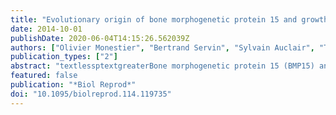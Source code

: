 ```yaml
---
title: "Evolutionary origin of bone morphogenetic protein 15 and growth and differentiation factor 9 and differential selective pressure between mono- and polyovulating species."
date: 2014-10-01
publishDate: 2020-06-04T14:15:26.562039Z
authors: ["Olivier Monestier", "Bertrand Servin", "Sylvain Auclair", "Thomas Bourquard", "Anne Poupon", "Geraldine Pascal", "Stéphane Fabre"]
publication_types: ["2"]
abstract: "textlessptextgreaterBone morphogenetic protein 15 (BMP15) and growth and differentiation factor 9 (GDF9) are TGFbeta-like oocyte-derived growth factors involved in ovarian folliculogenesis as critical regulators of many granulosa cell processes and ovulation rate. Ovarian phenotypic effect caused by alterations in BMP15 and GDF9 genes appears to differ between species and may be relevant to their mono- or polyovulating status. Through phylogenetic analysis we recently showed that these two paralogous genes are strongly divergent and in rapid evolution as compared to other members of the TGFbeta superfamily. Here, we evaluate the amino acid substitution rates of a set of proteins implicated in the ovarian function, including BMP15 and GDF9, with special attention to the mono- or polyovulating status of the species. Among a panel of mono- and polyovulating mammals, we demonstrate a better conservation of some areas in BMP15 and GDF9 within mono-ovulating species. Homology modeling of BMP15 and GDF9 homodimer and heterodimer 3-D structures was suggestive that these areas may be involved in dimer formation and stability. A phylogenetic study of BMP15/GDF9-related proteins reveals that these two genes diverged from the same ancestral gene along with BMP3 and GDF10, two other paralogous genes. A substitution rate analysis based on this phylogenetic tree leads to the hypothesis of an acquisition of BMP15/GDF9-specific functions in ovarian folliculogenesis in mammals. We propose that high variations observed in specific areas of BMP15 and GDF9 in polyovulating species change the equilibrium between homodimers and heterodimers, modifying the biological activity and thus allowing polyovulation to occur.textless/ptextgreater"
featured: false
publication: "*Biol Reprod*"
doi: "10.1095/biolreprod.114.119735"
---
```


